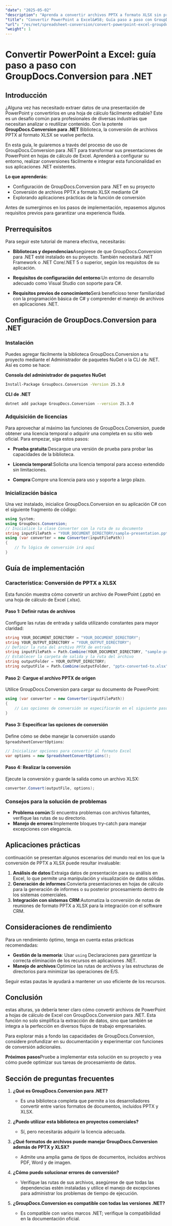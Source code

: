 ```yaml
---
"date": "2025-05-02"
"description": "Aprenda a convertir archivos PPTX a formato XLSX sin problemas con GroupDocs.Conversion para .NET. Siga esta guía paso a paso para optimizar sus tareas de procesamiento de datos."
"title": "Convertir PowerPoint a Excel&#58; Guía paso a paso con GroupDocs.Conversion para .NET"
"url": "/es/net/spreadsheet-conversion/convert-powerpoint-excel-groupdocs-conversion-net/"
"weight": 1
---
```


# Convertir PowerPoint a Excel: guía paso a paso con GroupDocs.Conversion para .NET

## Introducción
¿Alguna vez has necesitado extraer datos de una presentación de PowerPoint y convertirlos en una hoja de cálculo fácilmente editable? Este es un desafío común para profesionales de diversas industrias que necesitan analizar o reutilizar contenido. Con la potente **GroupDocs.Conversion para .NET** Biblioteca, la conversión de archivos PPTX al formato XLSX se vuelve perfecta.

En esta guía, le guiaremos a través del proceso de uso de GroupDocs.Conversion para .NET para transformar sus presentaciones de PowerPoint en hojas de cálculo de Excel. Aprenderá a configurar su entorno, realizar conversiones fácilmente e integrar esta funcionalidad en sus aplicaciones .NET existentes.

**Lo que aprenderás:**
- Configuración de GroupDocs.Conversion para .NET en su proyecto
- Conversión de archivos PPTX a formato XLSX mediante C#
- Explorando aplicaciones prácticas de la función de conversión

Antes de sumergirnos en los pasos de implementación, repasemos algunos requisitos previos para garantizar una experiencia fluida.

## Prerrequisitos
Para seguir este tutorial de manera efectiva, necesitarás:

- **Bibliotecas y dependencias**Asegúrese de que GroupDocs.Conversion para .NET esté instalado en su proyecto. También necesitará .NET Framework o .NET Core/.NET 5 o superior, según los requisitos de su aplicación.
  
- **Requisitos de configuración del entorno**:Un entorno de desarrollo adecuado como Visual Studio con soporte para C#.

- **Requisitos previos de conocimiento**Será beneficioso tener familiaridad con la programación básica de C# y comprender el manejo de archivos en aplicaciones .NET.

## Configuración de GroupDocs.Conversion para .NET
### Instalación
Puedes agregar fácilmente la biblioteca GroupDocs.Conversion a tu proyecto mediante el Administrador de paquetes NuGet o la CLI de .NET. Así es como se hace:

**Consola del administrador de paquetes NuGet**
```bash
Install-Package GroupDocs.Conversion -Version 25.3.0
```

**CLI de .NET**
```bash
dotnet add package GroupDocs.Conversion --version 25.3.0
```

### Adquisición de licencias
Para aprovechar al máximo las funciones de GroupDocs.Conversion, puede obtener una licencia temporal o adquirir una completa en su sitio web oficial. Para empezar, siga estos pasos:

- **Prueba gratuita**:Descargue una versión de prueba para probar las capacidades de la biblioteca.
  
- **Licencia temporal**:Solicita una licencia temporal para acceso extendido sin limitaciones.

- **Compra**:Compre una licencia para uso y soporte a largo plazo.

### Inicialización básica
Una vez instalado, inicialice GroupDocs.Conversion en su aplicación C# con el siguiente fragmento de código:

```csharp
using System;
using GroupDocs.Conversion;
// Inicialice la clase Converter con la ruta de su documento
string inputFilePath = "YOUR_DOCUMENT_DIRECTORY/sample-presentation.pptx";
using (var converter = new Converter(inputFilePath))
{
    // Tu lógica de conversión irá aquí
}
```

## Guía de implementación
### Característica: Conversión de PPTX a XLSX
Esta función muestra cómo convertir un archivo de PowerPoint (.pptx) en una hoja de cálculo de Excel (.xlsx).

#### Paso 1: Definir rutas de archivos
Configure las rutas de entrada y salida utilizando constantes para mayor claridad:

```csharp
string YOUR_DOCUMENT_DIRECTORY = "YOUR_DOCUMENT_DIRECTORY";
string YOUR_OUTPUT_DIRECTORY = "YOUR_OUTPUT_DIRECTORY";
// Definir la ruta del archivo PPTX de entrada
string inputFilePath = Path.Combine(YOUR_DOCUMENT_DIRECTORY, "sample-presentation.pptx");
// Establecer la carpeta de salida y la ruta del archivo
string outputFolder = YOUR_OUTPUT_DIRECTORY;
string outputFile = Path.Combine(outputFolder, "pptx-converted-to.xlsx");
```

#### Paso 2: Cargue el archivo PPTX de origen
Utilice GroupDocs.Conversion para cargar su documento de PowerPoint:

```csharp
using (var converter = new Converter(inputFilePath))
{
    // Las opciones de conversión se especificarán en el siguiente paso.
}
```

#### Paso 3: Especificar las opciones de conversión
Define cómo se debe manejar la conversión usando `SpreadsheetConvertOptions`:

```csharp
// Inicializar opciones para convertir al formato Excel
var options = new SpreadsheetConvertOptions();
```

#### Paso 4: Realizar la conversión
Ejecute la conversión y guarde la salida como un archivo XLSX:

```csharp
converter.Convert(outputFile, options);
```

### Consejos para la solución de problemas
- **Problema común**:Si encuentra problemas con archivos faltantes, verifique las rutas de su directorio.
- **Manejo de errores**:Implemente bloques try-catch para manejar excepciones con elegancia.

## Aplicaciones prácticas
continuación se presentan algunos escenarios del mundo real en los que la conversión de PPTX a XLSX puede resultar invaluable:

1. **Análisis de datos**:Extraiga datos de presentación para su análisis en Excel, lo que permite una manipulación y visualización de datos sólidas.
2. **Generación de informes**:Convierta presentaciones en hojas de cálculo para la generación de informes o su posterior procesamiento dentro de los sistemas comerciales.
3. **Integración con sistemas CRM**:Automatiza la conversión de notas de reuniones de formato PPTX a XLSX para la integración con el software CRM.

## Consideraciones de rendimiento
Para un rendimiento óptimo, tenga en cuenta estas prácticas recomendadas:

- **Gestión de la memoria**: Usar `using` Declaraciones para garantizar la correcta eliminación de los recursos en aplicaciones .NET.
- **Manejo de archivos**:Optimice las rutas de archivos y las estructuras de directorios para minimizar las operaciones de E/S.
  
Seguir estas pautas le ayudará a mantener un uso eficiente de los recursos.

## Conclusión
estas alturas, ya debería tener claro cómo convertir archivos de PowerPoint a hojas de cálculo de Excel con GroupDocs.Conversion para .NET. Esta función no solo simplifica la extracción de datos, sino que también se integra a la perfección en diversos flujos de trabajo empresariales.

Para explorar más a fondo las capacidades de GroupDocs.Conversion, considere profundizar en su documentación y experimentar con funciones de conversión adicionales.

**Próximos pasos**Pruebe a implementar esta solución en su proyecto y vea cómo puede optimizar sus tareas de procesamiento de datos.

## Sección de preguntas frecuentes
1. **¿Qué es GroupDocs.Conversion para .NET?**
   - Es una biblioteca completa que permite a los desarrolladores convertir entre varios formatos de documentos, incluidos PPTX y XLSX.
  
2. **¿Puedo utilizar esta biblioteca en proyectos comerciales?**
   - Sí, pero necesitarás adquirir la licencia adecuada.

3. **¿Qué formatos de archivos puede manejar GroupDocs.Conversion además de PPTX y XLSX?**
   - Admite una amplia gama de tipos de documentos, incluidos archivos PDF, Word y de imagen.
  
4. **¿Cómo puedo solucionar errores de conversión?**
   - Verifique las rutas de sus archivos, asegúrese de que todas las dependencias estén instaladas y utilice el manejo de excepciones para administrar los problemas de tiempo de ejecución.

5. **¿GroupDocs.Conversion es compatible con todas las versiones .NET?**
   - Es compatible con varios marcos .NET; verifique la compatibilidad en la documentación oficial.